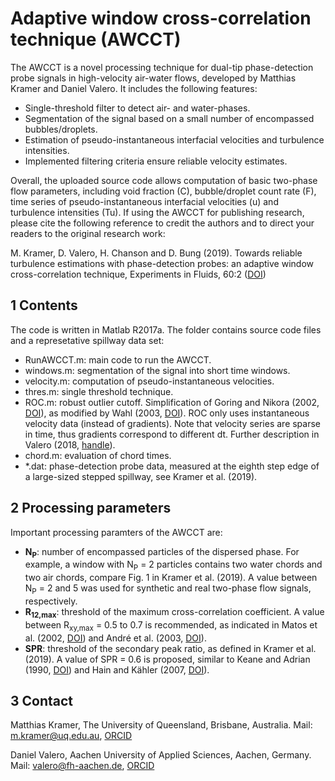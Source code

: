 Adaptive window cross-correlation technique (AWCCT)
===================================================

The AWCCT is a novel processing technique for dual-tip phase-detection probe signals in high-velocity air-water flows, developed by Matthias Kramer and Daniel Valero. It includes the following features:

- Single-threshold filter to detect air- and water-phases.
- Segmentation of the signal based on a small number of encompassed bubbles/droplets.
- Estimation of pseudo-instantaneous interfacial velocities and turbulence intensities.
- Implemented filtering criteria ensure reliable velocity estimates.

Overall, the uploaded source code allows computation of basic two-phase flow parameters, including void fraction (C), bubble/droplet count rate (F), time series of pseudo-instantaneous interfacial velocities (u) and turbulence intensities (Tu). If using the AWCCT for publishing research, please cite the following reference to credit the authors and to direct your readers to the original  research work:

M. Kramer, D. Valero, H. Chanson and D. Bung (2019). Towards reliable turbulence estimations with phase-detection probes: an adaptive window cross-correlation technique, Experiments in Fluids, 60:2 ([DOI](https://doi.org/10.1007/s00348-018-2650-9))

1 Contents
----------

The code is written in Matlab R2017a. The folder contains source code files and a represetative spillway data set:
- RunAWCCT.m: main code to run the AWCCT.
- windows.m: segmentation of the signal into short time windows.
- velocity.m: computation of pseudo-instantaneous velocities.
- thres.m: single threshold technique.
- ROC.m: robust outlier cutoff. Simplification of Goring and Nikora (2002, [DOI](https://doi.org/10.1061/(ASCE)0733-9429(2002)128:1(117))), as modified by Wahl (2003, [DOI](https://doi.org/10.1061/(ASCE)0733-9429(2003)129:6(484))). ROC only uses instantaneous velocity data (instead of gradients). Note that velocity series are sparse in time, thus gradients correspond to different dt. Further description in Valero (2018, [handle](https://orbi.uliege.be/handle/2268/229191)).
- chord.m: evaluation of chord times.
- *.dat: phase-detection probe data, measured at the eighth step edge of a large-sized stepped spillway, see Kramer et al. (2019).


2 Processing parameters
------------------------

Important processing paramters of the AWCCT are:
- **N<sub>P</sub>**: number of encompassed particles of the dispersed phase. For example, a window with 
N<sub>P</sub> = 2 particles contains two water chords and two air chords, compare Fig. 1 in Kramer et al. (2019). A value between N<sub>P</sub>  = 2 and 5 was used for synthetic and real two-phase flow signals, respectively. 
- **R<sub>12,max</sub>**: threshold of the maximum cross-correlation coefficient. A value between R<sub>xy,max</sub> = 0.5 to 0.7 is recommended, as indicated in Matos et al. (2002, [DOI](https://doi.org/10.1061/40655(2002)58)) and André et al. (2003, [DOI](https://doi.org/10.1061/(ASCE)0733-9429(2005)131:5(423))). 
- **SPR**: threshold of the secondary peak ratio, as defined in Kramer et al. (2019). A value of SPR = 0.6 is proposed, similar to Keane and Adrian (1990, [DOI](https://doi.org/10.1088/0957-0233/1/11/013)) and Hain and Kähler (2007, [DOI](https://doi.org/10.1007/s00348-007-0266-6)).

3 Contact
----------
Matthias Kramer, The University of Queensland, Brisbane, Australia. Mail: m.kramer@uq.edu.au, [ORCID](https://orcid.org/0000-0001-5673-2751)

Daniel Valero, Aachen University of Applied Sciences, Aachen, Germany. Mail: valero@fh-aachen.de, [ORCID](http://orcid.org/0000-0002-7127-7547)
